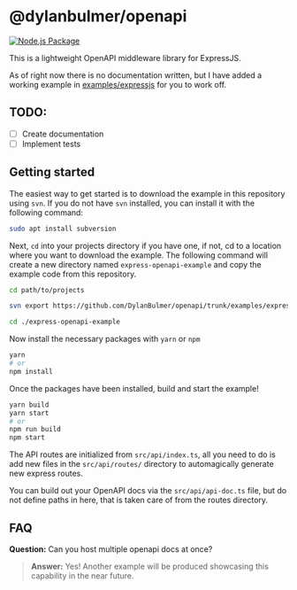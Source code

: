 # @dylanbulmer/openapi
[![Node.js Package](https://github.com/DylanBulmer/openapi/actions/workflows/npm-publish-github-packages.yml/badge.svg)](https://github.com/DylanBulmer/openapi/actions/workflows/npm-publish-github-packages.yml)

This is a lightweight OpenAPI middleware library for ExpressJS.

As of right now there is no documentation written, but I have added a working example in [examples/expressjs](/examples/expressjs) for you to work off.

## TODO:

- [ ] Create documentation
- [ ] Implement tests

## Getting started

The easiest way to get started is to download the example in this repository using `svn`. If you do not have `svn` installed, you can install it with the following command:

```bash
sudo apt install subversion
```

Next, `cd` into your projects directory if you have one, if not, cd to a location where you want to download the example. The following command will create a new directory named `express-openapi-example` and copy the example code from this repository.

```bash
cd path/to/projects

svn export https://github.com/DylanBulmer/openapi/trunk/examples/expressjs ./express-openapi-example

cd ./express-openapi-example
```

Now install the necessary packages with `yarn` or `npm`

```bash
yarn
# or
npm install
```

Once the packages have been installed, build and start the example!

```bash
yarn build
yarn start
# or
npm run build
npm start
```

The API routes are initialized from `src/api/index.ts`, all you need to do is add new files in the `src/api/routes/` directory to automagically generate new express routes.

You can build out your OpenAPI docs via the `src/api/api-doc.ts` file, but do not define paths in here, that is taken care of from the routes directory.

## FAQ

**Question:** Can you host multiple openapi docs at once?

> **Answer:** Yes! Another example will be produced showcasing this capability in the near future.
